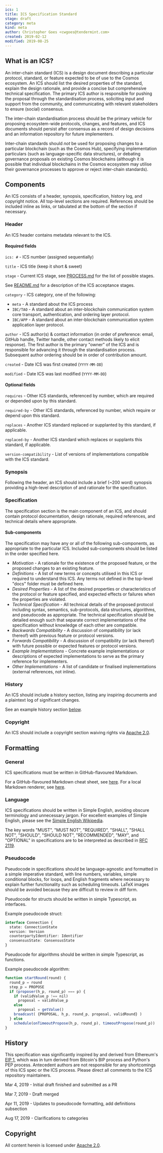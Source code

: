 ```yaml
---
ics: 1
title: ICS Specification Standard
stage: draft
category: meta
kind: meta
author: Christopher Goes <cwgoes@tendermint.com>
created: 2019-02-12
modified: 2019-08-25
---
```


## What is an ICS?

An inter-chain standard (ICS) is a design document describing a particular protocol,
standard, or feature expected to be of use to the Cosmos ecosystem.
An ICS should list the desired properties of the standard, explain the design rationale, and
provide a concise but comprehensive technical specification. The primary ICS author
is responsible for pushing the proposal through the standardisation process, soliciting
input and support from the community, and communicating with relevant stakeholders to
ensure (social) consensus.

The inter-chain standardisation process should be the primary vehicle for proposing
ecosystem-wide protocols, changes, and features, and ICS documents should persist after
consensus as a record of design decisions and an information repository for future implementers.

Inter-chain standards should *not* be used for proposing changes to a particular blockchain
(such as the Cosmos Hub), specifying implementation particulars (such as language-specific data structures),
or debating governance proposals on existing Cosmos blockchains (although it is possible
that individual blockchains in the Cosmos ecosystem may utilise their governance processes
to approve or reject inter-chain standards).

## Components

An ICS consists of a header, synopsis, specification, history log, and copyright notice. All top-level sections are required.
References should be included inline as links, or tabulated at the bottom of the section if necessary.

### Header

An ICS header contains metadata relevant to the ICS.

#### Required fields

`ics: #` - ICS number (assigned sequentially)

`title` - ICS title (keep it short & sweet)

`stage` - Current ICS stage, see [PROCESS.md](../../meta/PROCESS.md) for the list of possible stages.

See [README.md](../../README.md) for a description of the ICS acceptance stages.

`category` - ICS category, one of the following:
- `meta` - A standard about the ICS process
- `IBC/TAO` - A standard about an inter-blockchain communication system core transport, authentication, and ordering layer protocol.
- `IBC/APP` - A standard about an inter-blockchain communication system application layer protocol.

`author` - ICS author(s) & contact information (in order of preference: email, GitHub handle, Twitter handle, other contact methods likely to elicit response).
           The first author is the primary "owner" of the ICS and is responsible for advancing it through the standardisation process.
           Subsequent author ordering should be in order of contribution amount.

`created` - Date ICS was first created (`YYYY-MM-DD`)

`modified` - Date ICS was last modified (`YYYY-MM-DD`)

#### Optional fields

`requires` - Other ICS standards, referenced by number, which are required or depended upon by this standard.

`required-by` - Other ICS standards, referenced by number, which require or depend upon this standard.

`replaces` - Another ICS standard replaced or supplanted by this standard, if applicable.

`replaced-by` - Another ICS standard which replaces or supplants this standard, if applicable.

`version-compatibility` - List of versions of implementations compatible with the ICS standard.

### Synopsis

Following the header, an ICS should include a brief (~200 word) synopsis providing a high-level
description of and rationale for the specification.

### Specification

The specification section is the main component of an ICS, and should contain protocol documentation, design rationale,
required references, and technical details where appropriate.

#### Sub-components

The specification may have any or all of the following sub-components, as appropriate to the particular ICS. Included sub-components should be listed in the order specified here.

- *Motivation* - A rationale for the existence of the proposed feature, or the proposed changes to an existing feature.
- *Definitions* - A list of new terms or concepts utilised in this ICS or required to understand this ICS. Any terms not defined in the top-level "docs" folder must be defined here.
- *Desired Properties* - A list of the desired properties or characteristics of the protocol or feature specified, and expected effects or failures when the properties are violated.
- *Technical Specification* - All technical details of the proposed protocol including syntax, semantics, sub-protocols, data structures, algorithms, and pseudocode as appropriate.
    The technical specification should be detailed enough such that separate correct implementations of the specification without knowledge of each other are compatible.
- *Backwards Compatibility* - A discussion of compatibility (or lack thereof) with previous feature or protocol versions.
- *Forwards Compatibility* - A discussion of compatibility (or lack thereof) with future possible or expected features or protocol versions.
- *Example Implementations* - Concrete example implementations or descriptions of expected implementations to serve as the primary reference for implementers.
- *Other Implementations* - A list of candidate or finalised implementations (external references, not inline).

### History

An ICS should include a history section, listing any inspiring documents and a plaintext log of significant changes.

See an example history section [below](#history-1).

### Copyright

An ICS should include a copyright section waiving rights via [Apache 2.0](https://www.apache.org/licenses/LICENSE-2.0).

## Formatting

### General

ICS specifications must be written in GitHub-flavoured Markdown.

For a GitHub-flavoured Markdown cheat sheet, see [here](https://github.com/adam-p/markdown-here/wiki/Markdown-Cheatsheet). For a local Markdown renderer, see [here](https://github.com/joeyespo/grip).

### Language

ICS specifications should be written in Simple English, avoiding obscure terminology and unnecessary jargon. For excellent examples of Simple English, please see the [Simple English Wikipedia](https://simple.wikipedia.org/wiki/Main_Page).

The key words "MUST", "MUST NOT", "REQUIRED", "SHALL", "SHALL NOT", "SHOULD", "SHOULD NOT", "RECOMMENDED", "MAY", and "OPTIONAL" in specifications are to be interpreted as described in [RFC 2119](https://tools.ietf.org/html/rfc2119).

### Pseudocode

Pseudocode in specifications should be language-agnostic and formatted in a simple imperative standard, with line numbers, variables, simple conditional blocks, for loops, and
English fragments where necessary to explain further functionality such as scheduling timeouts. LaTeX images should be avoided because they are difficult to review in diff form.

Pseudocode for structs should be written in simple Typescript, as interfaces.

Example pseudocode struct:

```typescript
interface Connection {
  state: ConnectionState
  version: Version
  counterpartyIdentifier: Identifier
  consensusState: ConsensusState
}
```

Pseudocode for algorithms should be written in simple Typescript, as functions.

Example pseudocode algorithm:

```typescript
function startRound(round) {
  round_p = round
  step_p = PROPOSE
  if (proposer(h_p, round_p) === p) {
    if (validValue_p !== nil)
      proposal = validValue_p
    else
      proposal = getValue()
    broadcast( {PROPOSAL, h_p, round_p, proposal, validRound} )
  } else
    schedule(onTimeoutPropose(h_p, round_p), timeoutPropose(round_p))
}
```

## History

This specification was significantly inspired by and derived from Ethereum's [EIP 1](https://github.com/ethereum/EIPs/blob/master/EIPS/eip-1.md), which
was in turn derived from Bitcoin's BIP process and Python's PEP process. Antecedent authors are not responsible for any shortcomings of this ICS spec or
the ICS process. Please direct all comments to the ICS repository maintainers.

Mar 4, 2019 - Initial draft finished and submitted as a PR

Mar 7, 2019 - Draft merged

Apr 11, 2019 - Updates to pseudocode formatting, add definitions subsection

Aug 17, 2019 - Clarifications to categories

## Copyright

All content herein is licensed under [Apache 2.0](https://www.apache.org/licenses/LICENSE-2.0).

